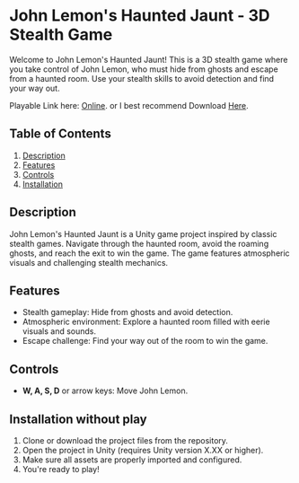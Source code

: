 # John Lemon's Haunted Jaunt - 3D Stealth Game

Welcome to John Lemon's Haunted Jaunt! This is a 3D stealth game where you take control of John Lemon, who must hide from ghosts and escape from a haunted room. Use your stealth skills to avoid detection and find your way out.

Playable Link here: [Online](#https://outscal.com/assassinisnotme/game/play-john-lemon-escape-game). or I best recommend Download [Here](https://github.com/DragneelDM/Telekinesis/releases/download/Game/Playable.Build.zip).

## Table of Contents

1. [Description](#description)
2. [Features](#features)
3. [Controls](#controls)
4. [Installation](#installation)

## Description

John Lemon's Haunted Jaunt is a Unity game project inspired by classic stealth games. Navigate through the haunted room, avoid the roaming ghosts, and reach the exit to win the game. The game features atmospheric visuals and challenging stealth mechanics.

## Features

- Stealth gameplay: Hide from ghosts and avoid detection.
- Atmospheric environment: Explore a haunted room filled with eerie visuals and sounds.
- Escape challenge: Find your way out of the room to win the game.

## Controls

- **W, A, S, D** or arrow keys: Move John Lemon.

## Installation without play

1. Clone or download the project files from the repository.
2. Open the project in Unity (requires Unity version X.XX or higher).
3. Make sure all assets are properly imported and configured.
4. You're ready to play!


